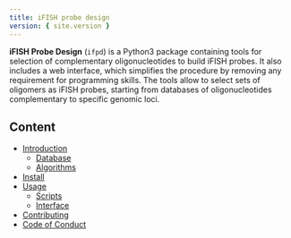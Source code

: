 ```yaml
---
title: iFISH probe design
version: { site.version }
---
```


**iFISH Probe Design** (`ifpd`) is a Python3 package containing tools for selection of complementary oligonucleotides to build iFISH probes. It also includes a web interface, which simplifies the procedure by removing any requirement for programming skills. The tools allow to select sets of oligomers as iFISH probes, starting from databases of oligonucleotides complementary to specific genomic loci.

## Content

<style>li>ul, li>ol {margin-bottom: 0;}</style>

* [Introduction]({{site.baseurl}}/introduction)
    - [Database]({{site.baseurl}}/database)
    - [Algorithms]({{site.baseurl}}/algorithms)
* [Install]({{site.baseurl}}/install)
* [Usage]({{site.baseurl}}/usage)
    - [Scripts]({{site.baseurl}}/scripts)
    - [Interface]({{site.baseurl}}/interface)
* [Contributing]({{site.baseurl}}/contributing)
* [Code of Conduct]({{site.baseurl}}/code_of_conduct)

